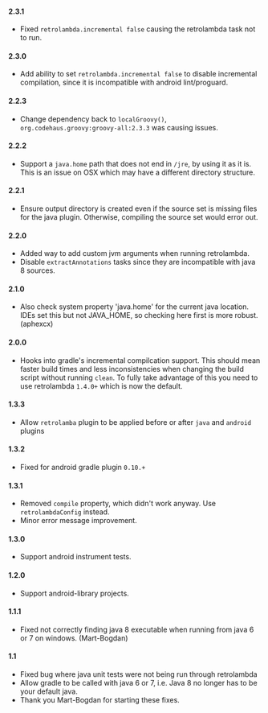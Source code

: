 #### 2.3.1

- Fixed `retrolambda.incremental false` causing the retrolambda task not to run.

#### 2.3.0

- Add ability to set `retrolambda.incremental false` to disable incremental compilation, since it is
incompatible with android lint/proguard.

#### 2.2.3

- Change dependency back to `localGroovy()`, `org.codehaus.groovy:groovy-all:2.3.3` was causing 
issues.

#### 2.2.2

- Support a `java.home` path that does not end in `/jre`, by using it as it is.
This is an issue on OSX which may have a different directory structure.

#### 2.2.1

- Ensure output directory is created even if the source set is missing files for the java plugin.
Otherwise, compiling the source set would error out.

#### 2.2.0

- Added way to add custom jvm arguments when running retrolambda.
- Disable `extractAnnotations` tasks since they are incompatible with java 8 sources.

#### 2.1.0

- Also check system property 'java.home' for the current java location. IDEs set this but not
JAVA_HOME, so checking here first is more robust. (aphexcx)

#### 2.0.0
- Hooks into gradle's incremental compilcation support. This should mean faster build times and less
  inconsistencies when changing the build script without running `clean`. To fully take advantage of
  this you need to use retrolambda `1.4.0+` which is now the default.

#### 1.3.3
- Allow `retrolamba` plugin to be applied before or after `java` and `android`
  plugins

#### 1.3.2
- Fixed for android gradle plugin `0.10.+`

#### 1.3.1
- Removed `compile` property, which didn't work anyway. Use `retrolambdaConfig`
  instead.
- Minor error message improvement.

#### 1.3.0
- Support android instrument tests.

#### 1.2.0
- Support android-library projects.

#### 1.1.1
- Fixed not correctly finding java 8 executable when running from java 6 or 7 on
  windows. (Mart-Bogdan)

#### 1.1
- Fixed bug where java unit tests were not being run through retrolambda
- Allow gradle to be called with java 6 or 7, i.e. Java 8 no longer has to be
  your default java.
- Thank you Mart-Bogdan for starting these fixes.
